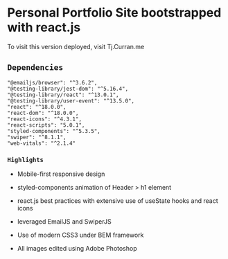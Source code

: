 # Personal Portfolio Site bootstrapped with react.js

To visit this version deployed, visit Tj.Curran.me

## `Dependencies`

    "@emailjs/browser": "^3.6.2",
    "@testing-library/jest-dom": "^5.16.4",
    "@testing-library/react": "^13.0.1",
    "@testing-library/user-event": "^13.5.0",
    "react": "^18.0.0",
    "react-dom": "^18.0.0",
    "react-icons": "^4.3.1",
    "react-scripts": "5.0.1",
    "styled-components": "^5.3.5",
    "swiper": "^8.1.1",
    "web-vitals": "^2.1.4"

### `Highlights`

- Mobile-first responsive design

- styled-components animation of Header > h1 element

- react.js best practices with extensive use of useState hooks and react icons

- leveraged EmailJS and SwiperJS

- Use of modern CSS3 under BEM framework

- All images edited using Adobe Photoshop
